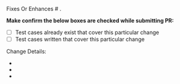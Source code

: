 Fixes Or Enhances # .

**Make confirm the below boxes are checked while submitting PR:**
- [ ] Test cases already exist that cover this particular change
- [ ] Test cases written that cover this particular change

Change Details:

* 
* 
* 

